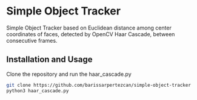 # Simple Object Tracker

Simple Object Tracker based on Euclidean distance among center coordinates of faces, detected by OpenCV Haar Cascade, between consecutive frames.

## Installation and Usage

Clone the repository and run the haar_cascade.py

```bash
git clone https://github.com/barissarpertezcan/simple-object-tracker
python3 haar_cascade.py
```
